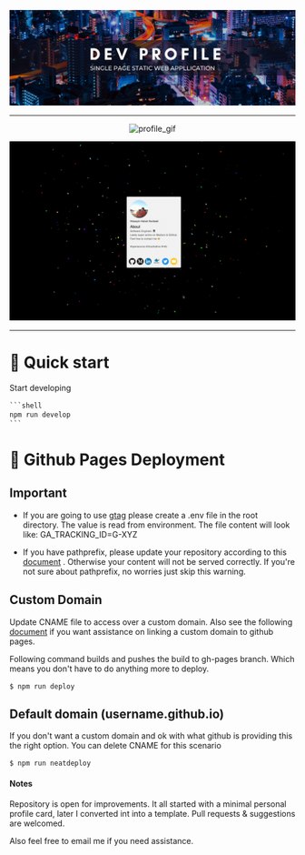 <p align="center">
  <a href="https://hhaluk.me">
    <img alt="Gatsby" src="https://github.com/Huseyinnurbaki/notes/blob/master/Storage/devprofile_bg.png?raw=true"/>
  </a>
</p>

---

<p align="center">
  <img src="https://github.com/Huseyinnurbaki/notes/blob/master/Storage/profile720.gif?raw=true" alt="profile_gif" />
</p>
<p align="center">
  <img src="https://github.com/Huseyinnurbaki/notes/blob/master/Storage/profile_confetti.gif?raw=true" alt="profile_confetti_gif" />
</p>



---
# 🚀 Quick start

Start developing

    ```shell
    npm run develop
    ```

# 👶 Github Pages Deployment

## Important

- If you are going to use [gtag](https://www.gatsbyjs.com/plugins/gatsby-plugin-google-gtag/) please create a .env file in the root directory.
The value is read from environment. The file content will look like: GA_TRACKING_ID=G-XYZ

- If you have pathprefix, please update your repository according to this [document](https://www.gatsbyjs.com/docs/how-to/previews-deploys-hosting/how-gatsby-works-with-github-pages/) . Otherwise your content will not be served correctly. If you're not sure about pathprefix, no worries just skip this warning. 

## Custom Domain

Update  CNAME file to access over a custom domain. Also see the following [document](https://www.namecheap.com/support/knowledgebase/article.aspx/9645/2208/how-do-i-link-my-domain-to-github-pages/) if you want assistance on linking a custom domain to github pages.

Following command builds and pushes the build to gh-pages branch. Which means you don't have to do anything more to deploy.
```shell
$ npm run deploy
```


## Default domain (username.github.io)

If you don't want a custom domain and ok with what github is providing this the right option.
You can delete CNAME for this scenario

```shell
$ npm run neatdeploy
```




#### Notes

Repository is open for improvements. It all started with a minimal personal profile card, later I converted int into a template.
Pull requests & suggestions are welcomed. 

Also feel free to email me if you need assistance. 






